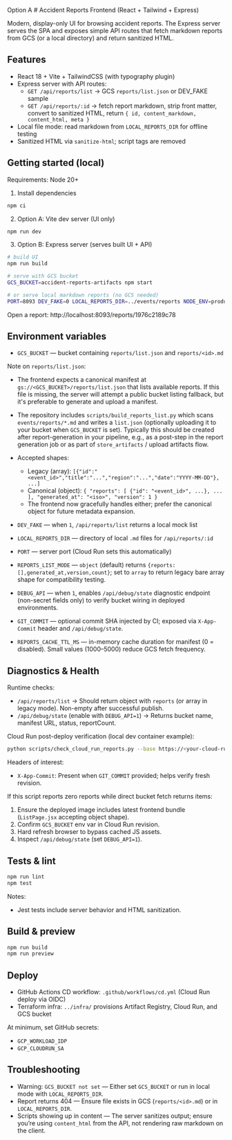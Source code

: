 Option A # Accident Reports Frontend (React + Tailwind + Express)

Modern, display-only UI for browsing accident reports. The Express server serves the SPA and exposes simple API routes that fetch markdown reports from GCS (or a local directory) and return sanitized HTML.

## Features

- React 18 + Vite + TailwindCSS (with typography plugin)
- Express server with API routes:
	- `GET /api/reports/list` → GCS `reports/list.json` or DEV_FAKE sample
	- `GET /api/reports/:id` → fetch report markdown, strip front matter, convert to sanitized HTML, return `{ id, content_markdown, content_html, meta }`
- Local file mode: read markdown from `LOCAL_REPORTS_DIR` for offline testing
- Sanitized HTML via `sanitize-html`; script tags are removed

## Getting started (local)

Requirements: Node 20+

1) Install dependencies

```bash
npm ci
```

2) Option A: Vite dev server (UI only)

```bash
npm run dev
```

3) Option B: Express server (serves built UI + API)

```bash
# build UI
npm run build

# serve with GCS bucket
GCS_BUCKET=accident-reports-artifacts npm start

# or serve local markdown reports (no GCS needed)
PORT=8093 DEV_FAKE=0 LOCAL_REPORTS_DIR=../events/reports NODE_ENV=production npm start
```

Open a report: http://localhost:8093/reports/1976c2189c78

## Environment variables

- `GCS_BUCKET` — bucket containing `reports/list.json` and `reports/<id>.md`

Note on `reports/list.json`:

- The frontend expects a canonical manifest at `gs://<GCS_BUCKET>/reports/list.json` that lists available reports. If this file is missing, the server will attempt a public bucket listing fallback, but it's preferable to generate and upload a manifest.
- The repository includes `scripts/build_reports_list.py` which scans `events/reports/*.md` and writes a `list.json` (optionally uploading it to your bucket when `GCS_BUCKET` is set). Typically this should be created after report-generation in your pipeline, e.g., as a post-step in the report generation job or as part of `store_artifacts` / upload artifacts flow.
- Accepted shapes:
	- Legacy (array): `[{"id":"<event_id>","title":"...","region":"...","date":"YYYY-MM-DD"}, ...]`
	- Canonical (object): `{ "reports": [ {"id": "<event_id>", ...}, ... ], "generated_at": "<iso>", "version": 1 }`
	- The frontend now gracefully handles either; prefer the canonical object for future metadata expansion.

- `DEV_FAKE` — when `1`, `/api/reports/list` returns a local mock list
- `LOCAL_REPORTS_DIR` — directory of local `.md` files for `/api/reports/:id`
- `PORT` — server port (Cloud Run sets this automatically)
- `REPORTS_LIST_MODE` — `object` (default) returns `{reports:[],generated_at,version,count}`; set to `array` to return legacy bare array shape for compatibility testing.
- `DEBUG_API` — when `1`, enables `/api/debug/state` diagnostic endpoint (non-secret fields only) to verify bucket wiring in deployed environments.
- `GIT_COMMIT` — optional commit SHA injected by CI; exposed via `X-App-Commit` header and `/api/debug/state`.
- `REPORTS_CACHE_TTL_MS` — in-memory cache duration for manifest (0 = disabled). Small values (1000–5000) reduce GCS fetch frequency.

## Diagnostics & Health

Runtime checks:
- `/api/reports/list` → Should return object with `reports` (or array in legacy mode). Non-empty after successful publish.
- `/api/debug/state` (enable with `DEBUG_API=1`) → Returns bucket name, manifest URL, status, reportCount.

Cloud Run post-deploy verification (local dev container example):
```bash
python scripts/check_cloud_run_reports.py --base https://<your-cloud-run-host> --expect-min 1
```

Headers of interest:
- `X-App-Commit`: Present when `GIT_COMMIT` provided; helps verify fresh revision.

If this script reports zero reports while direct bucket fetch returns items:
1. Ensure the deployed image includes latest frontend bundle (`ListPage.jsx` accepting object shape).
2. Confirm `GCS_BUCKET` env var in Cloud Run revision.
3. Hard refresh browser to bypass cached JS assets.
4. Inspect `/api/debug/state` (set `DEBUG_API=1`).

## Tests & lint

```bash
npm run lint
npm test
```

Notes:
- Jest tests include server behavior and HTML sanitization.

## Build & preview

```bash
npm run build
npm run preview
```

## Deploy

- GitHub Actions CD workflow: `.github/workflows/cd.yml` (Cloud Run deploy via OIDC)
- Terraform infra: `../infra/` provisions Artifact Registry, Cloud Run, and GCS bucket

At minimum, set GitHub secrets:
- `GCP_WORKLOAD_IDP`
- `GCP_CLOUDRUN_SA`

## Troubleshooting

- Warning: `GCS_BUCKET not set` — Either set `GCS_BUCKET` or run in local mode with `LOCAL_REPORTS_DIR`.
- Report returns 404 — Ensure file exists in GCS (`reports/<id>.md`) or in `LOCAL_REPORTS_DIR`.
- Scripts showing up in content — The server sanitizes output; ensure you’re using `content_html` from the API, not rendering raw markdown on the client.